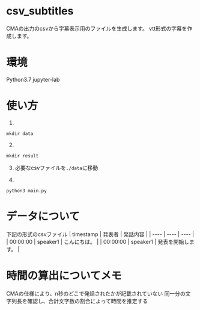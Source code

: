 # csv_subtitles
CMAの出力のcsvから字幕表示用のファイルを生成します。
vtt形式の字幕を作成します。

# 環境
Python3.7
jupyter-lab

# 使い方
1. 
```
mkdir data 
```
2. 
```
mkdir result
```
3. 必要なcsvファイルを`./data`に移動

4. 
```
python3 main.py
```

# データについて
下記の形式のcsvファイル
| timestamp | 発表者 | 発話内容 |
| ---- | ---- | ---- |
| 00:00:00 | speaker1 | こんにちは。 |
| 00:00:00 | speaker1 | 発表を開始します。 |


# 時間の算出についてメモ
CMAの仕様により、n秒のどこで発話されたかが記載されていない
同一分の文字列長を確認し、合計文字数の割合によって時間を推定する

